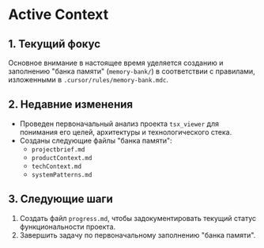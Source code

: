 # Active Context

## 1. Текущий фокус

Основное внимание в настоящее время уделяется созданию и заполнению "банка памяти" (`memory-bank/`) в соответствии с правилами, изложенными в `.cursor/rules/memory-bank.mdc`.

## 2. Недавние изменения

*   Проведен первоначальный анализ проекта `tsx_viewer` для понимания его целей, архитектуры и технологического стека.
*   Созданы следующие файлы "банка памяти":
    *   `projectbrief.md`
    *   `productContext.md`
    *   `techContext.md`
    *   `systemPatterns.md`

## 3. Следующие шаги

1.  Создать файл `progress.md`, чтобы задокументировать текущий статус функциональности проекта.
2.  Завершить задачу по первоначальному заполнению "банка памяти".